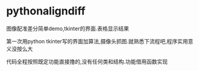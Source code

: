 # pythonaligndiff
图像配准差分简单demo,tkinter的界面.表格显示结果

第一次用python tkinter写的界面加算法,摄像头抓图.就熟悉下流程吧,程序实用意义没按么大

代码全程按照既定功能直接撸的,没有任何类和结构.功能借用函数实现

